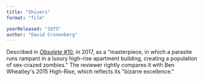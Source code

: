 ```yaml
---
title: "Shivers"
format: "film"

yearReleased: "1975"
author: "David Cronenberg"
---
```

Described in <a href="http://obsolete-press.com/wp-content/uploads/2017/02/obso10finalwatermarksample.pdf"> <i>Obsolete</i> #10</a>, in 2017, as a "masterpiece, in which a parasite runs  rampant in a luxury high-rise apartment building, creating a population of  sex-crazed zombies." The reviewer rightly compares it with Ben Wheatley's 2015 High-Rise, which reflects its "bizarre excellence."
 
